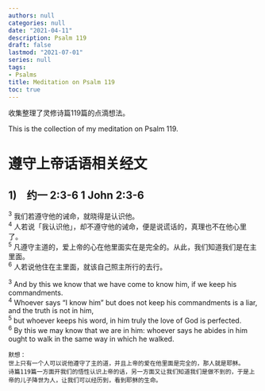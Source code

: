 ```yaml
---
authors: null
categories: null
date: "2021-04-11"
description: Psalm 119
draft: false
lastmod: "2021-07-01"
series: null
tags: 
- Psalms
title: Meditation on Psalm 119
toc: true
---
```


收集整理了灵修诗篇119篇的点滴想法。  

This is the collection of my meditation on Psalm 119.


# 遵守上帝话语相关经文  
## 1) $~~$ 约一 2:3-6 1 John 2:3-6  
<sup>3</sup> 我们若遵守他的诫命，就晓得是认识他。  
<sup>4</sup> 人若说「我认识他」，却不遵守他的诫命，便是说谎话的，真理也不在他心里了。   
<sup>5</sup> 凡遵守主道的，爱上帝的心在他里面实在是完全的。从此，我们知道我们是在主里面。   
<sup>6</sup> 人若说他住在主里面，就该自己照主所行的去行。  

<sup>3</sup> And by this we know that we have come to know him, if we keep his commandments.   
<sup>4</sup> Whoever says “I know him” but does not keep his commandments is a liar, and the truth is not in him,   
<sup>5</sup> but whoever keeps his word, in him truly the love of God is perfected.   
<sup>6</sup> By this we may know that we are in him: whoever says he abides in him ought to walk in the same way in which he walked.   


    默想：  
    世上只有一个人可以说他遵守了主的道，并且上帝的爱在他里面是完全的，那人就是耶稣。  
    诗篇119篇一方面开我们的悟性认识上帝的话，另一方面又让我们知道我们是做不到的，于是上帝的儿子降世为人，让我们可以经历到，看到耶稣的生命。  


